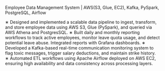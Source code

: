 Employee Data Management System | AWS(S3, Glue, EC2), Kafka, PySpark, PostgreSQL, Airflow

∗ Designed and implemented a scalable data pipeline to ingest, transform, and store employee data using AWS S3,
Glue (PySpark), and queried via AWS Athena and PostgresSQL.
∗ Built daily and monthly reporting workflows to track active employees, monitor leave quota usage, and detect
potential leave abuse. Integrated reports with Grafana dashboards.
∗ Developed a Kafka-based real-time communication monitoring system to flag toxic messages, trigger salary
deductions, and maintain strike history.
∗ Automated ETL workflows using Apache Airflow deployed on AWS EC2, ensuring high availability and data
consistency across processing layers.
